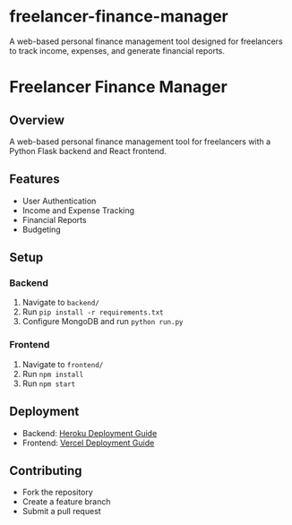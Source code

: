 # freelancer-finance-manager
 A web-based personal finance management tool designed for freelancers to track income, expenses, and generate financial reports.
# Freelancer Finance Manager

## Overview
A web-based personal finance management tool for freelancers with a Python Flask backend and React frontend.

## Features
- User Authentication
- Income and Expense Tracking
- Financial Reports
- Budgeting

## Setup

### Backend
1. Navigate to `backend/`
2. Run `pip install -r requirements.txt`
3. Configure MongoDB and run `python run.py`

### Frontend
1. Navigate to `frontend/`
2. Run `npm install`
3. Run `npm start`

## Deployment
- Backend: [Heroku Deployment Guide](https://devcenter.heroku.com/articles/deploying-python)
- Frontend: [Vercel Deployment Guide](https://vercel.com/docs/concepts/deployments/overview)

## Contributing
- Fork the repository
- Create a feature branch
- Submit a pull request
